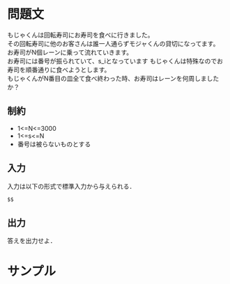 問題文
=====
もじゃくんは回転寿司にお寿司を食べに行きました。  
その回転寿司に他のお客さんは誰一人通らずモジャくんの貸切になってます。  
お寿司がN個レーンに乗って流れていきます。  
お寿司には番号が振られていて、s_iとなっています
もじゃくんは特殊なのでお寿司を順番通りに食べようとします。  
もじゃくんがN番目の皿全て食べ終わった時、お寿司はレーンを何周しましたか？  

制約
-----
- 1<=N<=3000
- 1<=s<=N
- 番号は被らないものとする

入力
-----
入力は以下の形式で標準入力から与えられる．
```md
$$
```

出力
-----
答えを出力せよ．  

サンプル
=====
```入力例1

```
```出力例1

```
